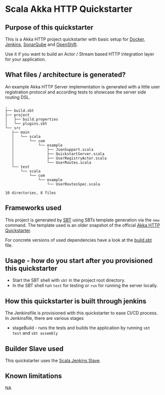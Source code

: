 # Scala Akka HTTP Quickstarter

## Purpose of this quickstarter
 
This is a Akka HTTP project quickstarter with basic setup for [Docker](https://www.docker.com/), [Jenkins](https://jenkins.io/), [SonarQube](https://www.sonarqube.org/) and [OpenShift](https://www.openshift.com/).

Use it if you want to build an Actor / Stream based HTTP integration layer for your application. 

## What files / architecture is generated?
An example Akka HTTP Server implementation is generated with a little user registration protocol and according tests to showcase the server side routing DSL. 
 ```
.
├── build.sbt
├── project
│   ├── build.properties
│   └── plugins.sbt
└── src
    ├── main
    │   └── scala
    │       └── com
    │           └── example
    │               ├── JsonSupport.scala
    │               ├── QuickstartServer.scala
    │               ├── UserRegistryActor.scala
    │               └── UserRoutes.scala
    └── test
        └── scala
            └── com
                └── example
                    └── UserRoutesSpec.scala

10 directories, 8 files
```

## Frameworks used

This project is generated by [SBT](https://www.scala-sbt.org/) using SBTs template generation via the `new` command.
The template used is an older snapshot of the official [Akka HTTP Quickstarter](https://github.com/akka/akka-http-quickstart-scala.g8). 

For concrete versions of used dependencies have a look at the [build.sbt](be-scala-akka/akka-http-quickstart-scala.g8/src/main/g8/build.sbt) file.

## Usage - how do you start after you provisioned this quickstarter

* Start the SBT shell with `sbt` in the project root directory.
* In the SBT shell run `test` for testing or `run` for running the server locally.

## How this quickstarter is built through jenkins

The Jenkinsfile is provisioned with this quickstarter to ease CI/CD process.
In Jenkinsfile, there are various stages
  * stageBuild - runs the tests and builds the application by running `sbt test` and `sbt assembly`

## Builder Slave used

This quickstarter uses the
[Scala Jenkins Slave](https://github.com/opendevstack/ods-project-quickstarters/tree/master/jenkins-slaves).

## Known limitations

NA
